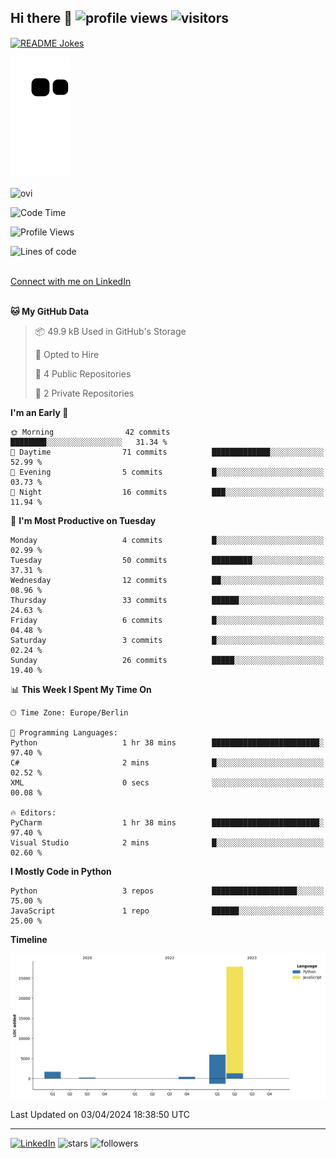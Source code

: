 
<!DOCTYPE html>
<html lang="en">
<meta charset="UTF-8">
<meta name="viewport" content="width=device-width,initial-scale=1">
<link rel="stylesheet" type="text/css" href="stylesheet.css" />
<body>

Hi there 👋 ![profile views](https://komarev.com/ghpvc/?username=LinusOlofsson-maker) ![visitors](https://visitor-badge.laobi.icu/badge?page_id=LinusOlofsson-maker)
</br>
---
<a href="https://readme-jokes.vercel.app"> <img align="center" src="https://readme-jokes.vercel.app/api" alt="README Jokes"></a>

![Snake animation](https://github.com/madushadhanushka/github-readme/blob/output/github-contribution-snake.svg)

<img src="https://github-readme-stats.vercel.app/api/top-langs?username=LinusOlofsson-maker&show_icons=true&locale=en&layout=compact&theme=chartreuse-dark" alt="ovi" />

<!--START_SECTION:waka-->
![Code Time](http://img.shields.io/badge/Code%20Time-25%20hrs%204%20mins-blue)

![Profile Views](http://img.shields.io/badge/Profile%20Views-9-blue)

![Lines of code](https://img.shields.io/badge/From%20Hello%20World%20I%27ve%20Written-36.1%20thousand%20lines%20of%20code-blue)

</br>
	
<div>
	<a class="libutton" href="https://www.linkedin.com/comm/mynetwork/discovery-see-all?usecase=PEOPLE_FOLLOWS&followMember=linus-olofsson-" target="_blank">Connect with  me on LinkedIn</a>
</div>
</br>


**🐱 My GitHub Data** 

> 📦 49.9 kB Used in GitHub's Storage 
 > 
> 💼 Opted to Hire
 > 
> 📜 4 Public Repositories 
 > 
> 🔑 2 Private Repositories 
 > 
**I'm an Early 🐤** 

```text
🌞 Morning                42 commits          ████████░░░░░░░░░░░░░░░░░   31.34 % 
🌆 Daytime                71 commits          █████████████░░░░░░░░░░░░   52.99 % 
🌃 Evening                5 commits           █░░░░░░░░░░░░░░░░░░░░░░░░   03.73 % 
🌙 Night                  16 commits          ███░░░░░░░░░░░░░░░░░░░░░░   11.94 % 
```
📅 **I'm Most Productive on Tuesday** 

```text
Monday                   4 commits           █░░░░░░░░░░░░░░░░░░░░░░░░   02.99 % 
Tuesday                  50 commits          █████████░░░░░░░░░░░░░░░░   37.31 % 
Wednesday                12 commits          ██░░░░░░░░░░░░░░░░░░░░░░░   08.96 % 
Thursday                 33 commits          ██████░░░░░░░░░░░░░░░░░░░   24.63 % 
Friday                   6 commits           █░░░░░░░░░░░░░░░░░░░░░░░░   04.48 % 
Saturday                 3 commits           █░░░░░░░░░░░░░░░░░░░░░░░░   02.24 % 
Sunday                   26 commits          █████░░░░░░░░░░░░░░░░░░░░   19.40 % 
```


📊 **This Week I Spent My Time On** 

```text
🕑︎ Time Zone: Europe/Berlin

💬 Programming Languages: 
Python                   1 hr 38 mins        ████████████████████████░   97.40 % 
C#                       2 mins              █░░░░░░░░░░░░░░░░░░░░░░░░   02.52 % 
XML                      0 secs              ░░░░░░░░░░░░░░░░░░░░░░░░░   00.08 % 

🔥 Editors: 
PyCharm                  1 hr 38 mins        ████████████████████████░   97.40 % 
Visual Studio            2 mins              █░░░░░░░░░░░░░░░░░░░░░░░░   02.60 % 
```

**I Mostly Code in Python** 

```text
Python                   3 repos             ███████████████████░░░░░░   75.00 % 
JavaScript               1 repo              ██████░░░░░░░░░░░░░░░░░░░   25.00 % 
```



**Timeline**

![Lines of Code chart](https://raw.githubusercontent.com/LinusOlofsson-maker/LinusOlofsson-maker/main/assets/bar_graph.png)


 Last Updated on 03/04/2024 18:38:50 UTC
<!--END_SECTION:waka-->








---
<a href="https://www.linkedin.com/in/linus-olofsson-/" target="_blank"> <img src="https://img.shields.io/badge/LinkedIn-%230077B5.svg?&style=flat-square&logo=linkedin&logoColor=white" alt="LinkedIn"></a> <img src="https://img.shields.io/github/stars/LinusOlofsson-maker?label=Stars" alt="stars"> <img alt="followers" title="Follow me on Github" src="https://img.shields.io/github/followers/LinusOlofsson-maker?color=236ad3&style=for-the-badge&logo=github&label=Follow"/>


</body>
</html>
<!--
**LinusOlofsson-maker/LinusOlofsson-maker** is a ✨ _special_ ✨ repository because its `README.md` (this file) appears on your GitHub profile.

![Current UTC time](https://jojoee.jojoee.com/api/utcnowgif?utcnow)
Here are some ideas to get you started:

- 🔭 I’m currently working on ...
- 🌱 I’m currently learning ...
- 👯 I’m looking to collaborate on ...
- 🤔 I’m looking for help with ...
- 💬 Ask me about ...
- 📫 How to reach me: ...
- 😄 Pronouns: ...
- ⚡ Fun fact: ...
-->

